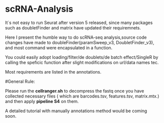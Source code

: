 # scRNA-Analysis

It`s not easy to run Seurat after version 5 released, since many packages such as doubletFinder and matrix have updated their requiremnets.

Here I present the humble way to do scRNA-seq analysis,source code changes have made to doubleFinder(paramSweep_v3, DoubletFinder_v3), and most command were encapsulated in a function.

You could easily adopt loading/filter/de doublets/de batch effect/SingleR by calling the speficic function after slight modifications on url/data names tec.

Most requirements are listed in the annotations.


#General Rule:


Please run the **cellranger.sh** to decompress the fastq once you have collected necessary files ( which are barcodes.tsv, features.tsv, matrix.mtx.) and then apply **pipeline S4** on them.


A detailed tutorial with manually annotations method would be coming soon.
